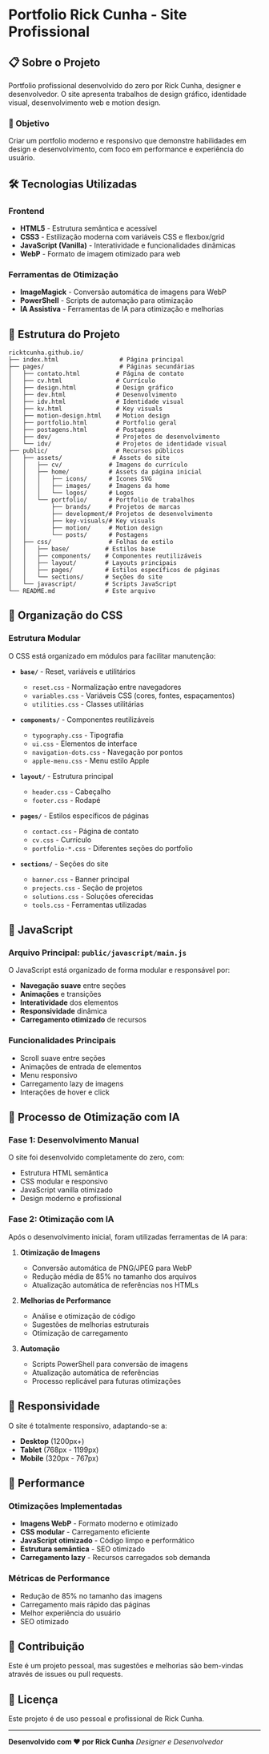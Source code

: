 # Portfolio Rick Cunha - Site Profissional

## 📋 Sobre o Projeto

Portfolio profissional desenvolvido do zero por Rick Cunha, designer e desenvolvedor. O site apresenta trabalhos de design gráfico, identidade visual, desenvolvimento web e motion design.

### 🎯 Objetivo

Criar um portfolio moderno e responsivo que demonstre habilidades em design e desenvolvimento, com foco em performance e experiência do usuário.

## 🛠️ Tecnologias Utilizadas

### Frontend

- **HTML5** - Estrutura semântica e acessível
- **CSS3** - Estilização moderna com variáveis CSS e flexbox/grid
- **JavaScript (Vanilla)** - Interatividade e funcionalidades dinâmicas
- **WebP** - Formato de imagem otimizado para web

### Ferramentas de Otimização

- **ImageMagick** - Conversão automática de imagens para WebP
- **PowerShell** - Scripts de automação para otimização
- **IA Assistiva** - Ferramentas de IA para otimização e melhorias

## 📁 Estrutura do Projeto

```
ricktcunha.github.io/
├── index.html                 # Página principal
├── pages/                     # Páginas secundárias
│   ├── contato.html          # Página de contato
│   ├── cv.html               # Currículo
│   ├── design.html           # Design gráfico
│   ├── dev.html              # Desenvolvimento
│   ├── idv.html              # Identidade visual
│   ├── kv.html               # Key visuals
│   ├── motion-design.html    # Motion design
│   ├── portfolio.html        # Portfolio geral
│   ├── postagens.html        # Postagens
│   ├── dev/                  # Projetos de desenvolvimento
│   └── idv/                  # Projetos de identidade visual
├── public/                   # Recursos públicos
│   ├── assets/              # Assets do site
│   │   ├── cv/             # Imagens do currículo
│   │   ├── home/           # Assets da página inicial
│   │   │   ├── icons/      # Ícones SVG
│   │   │   ├── images/     # Imagens da home
│   │   │   └── logos/      # Logos
│   │   └── portfolio/      # Portfolio de trabalhos
│   │       ├── brands/     # Projetos de marcas
│   │       ├── development/# Projetos de desenvolvimento
│   │       ├── key-visuals/# Key visuals
│   │       ├── motion/     # Motion design
│   │       └── posts/      # Postagens
│   ├── css/                # Folhas de estilo
│   │   ├── base/          # Estilos base
│   │   ├── components/    # Componentes reutilizáveis
│   │   ├── layout/        # Layouts principais
│   │   ├── pages/         # Estilos específicos de páginas
│   │   └── sections/      # Seções do site
│   └── javascript/        # Scripts JavaScript
└── README.md              # Este arquivo
```

## 🎨 Organização do CSS

### Estrutura Modular

O CSS está organizado em módulos para facilitar manutenção:

- **`base/`** - Reset, variáveis e utilitários

  - `reset.css` - Normalização entre navegadores
  - `variables.css` - Variáveis CSS (cores, fontes, espaçamentos)
  - `utilities.css` - Classes utilitárias

- **`components/`** - Componentes reutilizáveis

  - `typography.css` - Tipografia
  - `ui.css` - Elementos de interface
  - `navigation-dots.css` - Navegação por pontos
  - `apple-menu.css` - Menu estilo Apple

- **`layout/`** - Estrutura principal

  - `header.css` - Cabeçalho
  - `footer.css` - Rodapé

- **`pages/`** - Estilos específicos de páginas

  - `contact.css` - Página de contato
  - `cv.css` - Currículo
  - `portfolio-*.css` - Diferentes seções do portfolio

- **`sections/`** - Seções do site
  - `banner.css` - Banner principal
  - `projects.css` - Seção de projetos
  - `solutions.css` - Soluções oferecidas
  - `tools.css` - Ferramentas utilizadas

## 📜 JavaScript

### Arquivo Principal: `public/javascript/main.js`

O JavaScript está organizado de forma modular e responsável por:

- **Navegação suave** entre seções
- **Animações** e transições
- **Interatividade** dos elementos
- **Responsividade** dinâmica
- **Carregamento otimizado** de recursos

### Funcionalidades Principais

- Scroll suave entre seções
- Animações de entrada de elementos
- Menu responsivo
- Carregamento lazy de imagens
- Interações de hover e click

## 🚀 Processo de Otimização com IA

### Fase 1: Desenvolvimento Manual

O site foi desenvolvido completamente do zero, com:

- Estrutura HTML semântica
- CSS modular e responsivo
- JavaScript vanilla otimizado
- Design moderno e profissional

### Fase 2: Otimização com IA

Após o desenvolvimento inicial, foram utilizadas ferramentas de IA para:

1. **Otimização de Imagens**

   - Conversão automática de PNG/JPEG para WebP
   - Redução média de 85% no tamanho dos arquivos
   - Atualização automática de referências nos HTMLs

2. **Melhorias de Performance**

   - Análise e otimização de código
   - Sugestões de melhorias estruturais
   - Otimização de carregamento

3. **Automação**
   - Scripts PowerShell para conversão de imagens
   - Atualização automática de referências
   - Processo replicável para futuras otimizações

## 📱 Responsividade

O site é totalmente responsivo, adaptando-se a:

- **Desktop** (1200px+)
- **Tablet** (768px - 1199px)
- **Mobile** (320px - 767px)

## 🎯 Performance

### Otimizações Implementadas

- **Imagens WebP** - Formato moderno e otimizado
- **CSS modular** - Carregamento eficiente
- **JavaScript otimizado** - Código limpo e performático
- **Estrutura semântica** - SEO otimizado
- **Carregamento lazy** - Recursos carregados sob demanda

### Métricas de Performance

- Redução de 85% no tamanho das imagens
- Carregamento mais rápido das páginas
- Melhor experiência do usuário
- SEO otimizado

## 🤝 Contribuição

Este é um projeto pessoal, mas sugestões e melhorias são bem-vindas através de issues ou pull requests.

## 📄 Licença

Este projeto é de uso pessoal e profissional de Rick Cunha.

---

**Desenvolvido com ❤️ por Rick Cunha**
_Designer e Desenvolvedor_
